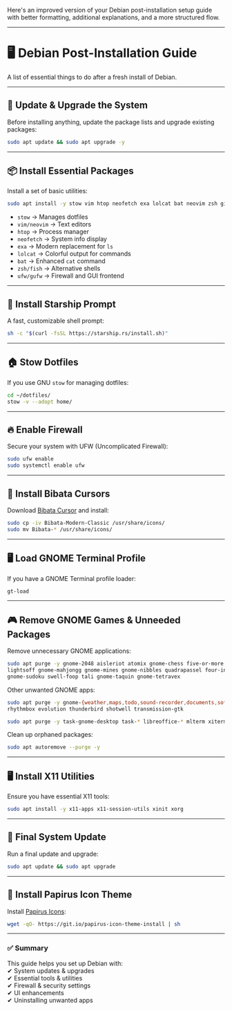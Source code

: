 Here's an improved version of your Debian post-installation setup guide with better formatting, additional explanations, and a more structured flow.

---

# 🖥️ Debian Post-Installation Guide  

A list of essential things to do after a fresh install of Debian.  

---

## 🔄 Update & Upgrade the System  
Before installing anything, update the package lists and upgrade existing packages:  
```sh
sudo apt update && sudo apt upgrade -y
```

---

## 📦 Install Essential Packages  
Install a set of basic utilities:  
```sh
sudo apt install -y stow vim htop neofetch exa lolcat bat neovim zsh git curl uget wget ufw gufw fish
```
- `stow` → Manages dotfiles  
- `vim/neovim` → Text editors  
- `htop` → Process manager  
- `neofetch` → System info display  
- `exa` → Modern replacement for `ls`  
- `lolcat` → Colorful output for commands  
- `bat` → Enhanced `cat` command  
- `zsh/fish` → Alternative shells  
- `ufw/gufw` → Firewall and GUI frontend  

---

## 🚀 Install Starship Prompt  
A fast, customizable shell prompt:  
```sh
sh -c "$(curl -fsSL https://starship.rs/install.sh)"
```

---

## 🏠 Stow Dotfiles  
If you use GNU `stow` for managing dotfiles:  
```sh
cd ~/dotfiles/
stow -v --adopt home/
```

---

## 🔥 Enable Firewall  
Secure your system with UFW (Uncomplicated Firewall):  
```sh
sudo ufw enable  
sudo systemctl enable ufw
```

---

## 🎨 Install Bibata Cursors  
Download [Bibata Cursor](https://github.com/ful1e5/Bibata_Cursor/releases) and install:  
```sh
sudo cp -iv Bibata-Modern-Classic /usr/share/icons/
sudo mv Bibata-* /usr/share/icons/
```

---

## 🖥️ Load GNOME Terminal Profile  
If you have a GNOME Terminal profile loader:  
```sh
gt-load
```

---

## 🎮 Remove GNOME Games & Unneeded Packages  
Remove unnecessary GNOME applications:  
```sh
sudo apt purge -y gnome-2048 aisleriot atomix gnome-chess five-or-more hitori iagno gnome-klotski \
lightsoff gnome-mahjongg gnome-mines gnome-nibbles quadrapassel four-in-a-row gnome-robots \
gnome-sudoku swell-foop tali gnome-taquin gnome-tetravex
```
Other unwanted GNOME apps:  
```sh
sudo apt purge -y gnome-{weather,maps,todo,sound-recorder,documents,software,contacts,music} \
rhythmbox evolution thunderbird shotwell transmission-gtk
``` 
```sh
sudo apt purge -y task-gnome-desktop task-* libreoffice-* mlterm xiterm+* mlterm-*
```
Clean up orphaned packages:  
```sh
sudo apt autoremove --purge -y
```

---

## 🖥️ Install X11 Utilities  
Ensure you have essential X11 tools:  
```sh
sudo apt install -y x11-apps x11-session-utils xinit xorg
```

---

## 🔄 Final System Update  
Run a final update and upgrade:  
```sh
sudo apt update && sudo apt upgrade
```

---

## 🎨 Install Papirus Icon Theme  
Install [Papirus Icons](https://github.com/PapirusDevelopmentTeam/papirus-icon-theme):  
```sh
wget -qO- https://git.io/papirus-icon-theme-install | sh
```

---

### ✅ Summary  
This guide helps you set up Debian with:  
✔ System updates & upgrades  
✔ Essential tools & utilities  
✔ Firewall & security settings  
✔ UI enhancements  
✔ Uninstalling unwanted apps  